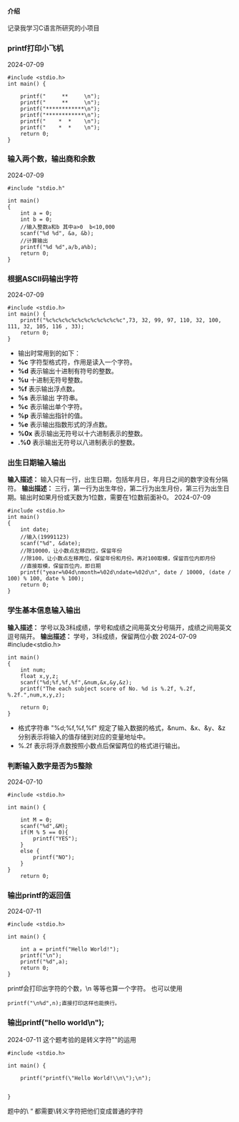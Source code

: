 #### 介绍
记录我学习C语言所研究的小项目

### printf打印小飞机
2024-07-09
```
#include <stdio.h>
int main() {
    
    printf("     **     \n");
    printf("     **     \n");
    printf("************\n");
    printf("************\n");
    printf("    *  *    \n");
    printf("    *  *    \n");
    return 0;
}
```


### 输入两个数，输出商和余数
2024-07-09
```
#include "stdio.h"

int main()
{
    int a = 0;
    int b = 0;
    //输入整数a和b 其中a>0  b<10,000
    scanf("%d %d", &a, &b);
    //计算输出
    printf("%d %d",a/b,a%b);
    return 0;
}
```
### 根据ASCII码输出字符
2024-07-09
```
#include <stdio.h>
int main() {
    printf("%c%c%c%c%c%c%c%c%c%c%c%c",73, 32, 99, 97, 110, 32, 100, 111, 32, 105, 116 , 33);
    return 0;
}
```
- 输出时常用到的如下：
-  **%c**  字符型格式符，作用是读入一个字符。
-  **%d**  表示输出十进制有符号的整数。
-  **%u**  十进制无符号整数。
-  **%f**  表示输出浮点数。
- **%s** 表示输出 字符串。
- **%c** 表示输出单个字符。
- **%p** 表示输出指针的值。
- **%e** 表示输出指数形式的浮点数。
- **%0x** 表示输出无符号以十六进制表示的整数。 
- **.%0** 表示输出无符号以八进制表示的整数。
### 出生日期输入输出
 **输入描述：** 输入只有一行，出生日期，包括年月日，年月日之间的数字没有分隔符。
 **输出描述：** 三行，第一行为出生年份，第二行为出生月份，第三行为出生日期。输出时如果月份或天数为1位数，需要在1位数前面补0。
2024-07-09
```
#include <stdio.h>
int main()
{
    int date;
    //输入(19991123)
    scanf("%d", &date);
    //除10000，让小数点左移四位，保留年份
    //除100，让小数点左移两位，保留年份和月份。再对100取模，保留百位内即月份
    //直接取模，保留百位内，即日期
    printf("year=%04d\nmonth=%02d\ndate=%02d\n", date / 10000, (date / 100) % 100, date % 100);
    return 0;
}
```
### 学生基本信息输入输出
 **输入描述：** 学号以及3科成绩，学号和成绩之间用英文分号隔开，成绩之间用英文逗号隔开。
 **输出描述：** 学号，3科成绩，保留两位小数
2024-07-09
#include<stdio.h>
```
int main()
{
    int num;
    float x,y,z;
    scanf("%d;%f,%f,%f",&num,&x,&y,&z);
    printf("The each subject score of No. %d is %.2f, %.2f, %.2f.",num,x,y,z);
    
    return 0;
}
```
- 格式字符串 "%d;%f,%f,%f" 规定了输入数据的格式，&num、&x、&y、&z 分别表示将输入的值存储到对应的变量地址中。
- %.2f 表示将浮点数按照小数点后保留两位的格式进行输出。
### 判断输入数字是否为5整除
2024-07-10
```
#include <stdio.h>

int main() {

    int M = 0;
    scanf("%d",&M);
    if(M % 5 == 0){
        printf("YES");
    }
    else {
        printf("NO");
    }
}
    return 0;
```
### 输出printf的返回值
2024-07-11
```
#include <stdio.h>

int main() {

    int a = printf("Hello World!");
    printf("\n");
    printf("%d",a);
    return 0;
}
```
printf会打印出字符的个数，\n 等等也算一个字符。
也可以使用
```
printf("\n%d",n);直接打印这样也能换行。
```
### 输出printf("hello world\n");
2024-07-11
这个题考验的是转义字符"\"的运用
```
#include <stdio.h>

int main() {

    printf("printf(\"Hello World!\\n\");\n");
    

}
```
题中的\  “  都需要\转义字符把他们变成普通的字符